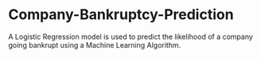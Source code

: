 # Company-Bankruptcy-Prediction
A Logistic Regression model is used to predict the likelihood of a company going bankrupt using a Machine Learning Algorithm.
